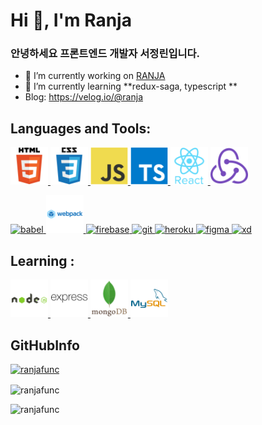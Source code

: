<h1 align="left">Hi 👋, I'm Ranja</h1>
<h3 align="left">안녕하세요 프론트엔드 개발자 서정린입니다.</h3>

- 🔭 I’m currently working on [RANJA](https://github.com/ranjafunc/RANJA)
- 🌱 I’m currently learning **redux-saga, typescript **
- Blog: https://velog.io/@ranja

## Languages and Tools:

<p align="left">
<a href="https://www.w3.org/html/" target="_blank" rel="noreferrer">
<img
    src="https://raw.githubusercontent.com/devicons/devicon/master/icons/html5/html5-original-wordmark.svg"
    alt="html5"
    width="60"
    height="60"
/>
</a>
<a href="https://www.w3schools.com/css/" target="_blank" rel="noreferrer">
<img
    src="https://raw.githubusercontent.com/devicons/devicon/master/icons/css3/css3-original-wordmark.svg"
    alt="css3"
    width="60"
    height="60"
/>
</a>
<a
href="https://developer.mozilla.org/en-US/docs/Web/JavaScript"
target="_blank"
rel="noreferrer"
>
<img
    src="https://raw.githubusercontent.com/devicons/devicon/master/icons/javascript/javascript-original.svg"
    alt="javascript"
    width="60"
    height="60"
/>
</a>
<a
href="https://www.typescriptlang.org/"
target="_blank"
rel="noreferrer"
>
<img
    src="https://raw.githubusercontent.com/devicons/devicon/master/icons/typescript/typescript-original.svg"
    alt="typescript"
    width="60"
    height="60"
/>
</a>
<a href="https://reactjs.org/" target="_blank" rel="noreferrer">
<img
    src="https://raw.githubusercontent.com/devicons/devicon/master/icons/react/react-original-wordmark.svg"
    alt="react"
    width="60"
    height="60"
/>
</a>
<a href="https://redux.js.org" target="_blank" rel="noreferrer">
<img
    src="https://raw.githubusercontent.com/devicons/devicon/master/icons/redux/redux-original.svg"
    alt="redux"
    width="60"
    height="60"
/>
</a>

</p>

<p>
<a href="https://babeljs.io/" target="_blank" rel="noreferrer">
<img
src="https://www.vectorlogo.zone/logos/babeljs/babeljs-icon.svg"
alt="babel"
width="60"
height="60"
/>
</a>
<a href="https://webpack.js.org" target="_blank" rel="noreferrer">
<img
src="https://raw.githubusercontent.com/devicons/devicon/d00d0969292a6569d45b06d3f350f463a0107b0d/icons/webpack/webpack-original-wordmark.svg"
alt="webpack"
width="60"
height="60"
/>
</a>
<a href="https://firebase.google.com/" target="_blank" rel="noreferrer">
<img
    src="https://www.vectorlogo.zone/logos/firebase/firebase-icon.svg"
    alt="firebase"
    width="60"
    height="60"
/>
</a>
<a href="https://git-scm.com/" target="_blank" rel="noreferrer">
<img
    src="https://www.vectorlogo.zone/logos/git-scm/git-scm-icon.svg"
    alt="git"
    width="60"
    height="60"
/>
</a>
<a href="https://heroku.com" target="_blank" rel="noreferrer">
<img
    src="https://www.vectorlogo.zone/logos/heroku/heroku-icon.svg"
    alt="heroku"
    width="60"
    height="60"
/>
</a>
<a href="https://www.figma.com/" target="_blank" rel="noreferrer">
<img
    src="https://www.vectorlogo.zone/logos/figma/figma-icon.svg"
    alt="figma"
    width="60"
    height="60"
/>
</a>
<a
href="https://www.adobe.com/products/xd.html"
target="_blank"
rel="noreferrer"
>
<img
    src="https://cdn.worldvectorlogo.com/logos/adobe-xd.svg"
    alt="xd"
    width="60"
    height="60"
/>
</a>
</p>

## Learning :

<a href="https://nodejs.org" target="_blank" rel="noreferrer">
<img
src="https://raw.githubusercontent.com/devicons/devicon/master/icons/nodejs/nodejs-original-wordmark.svg"
alt="nodejs"
width="60"
height="60"
/>
</a>
<a href="https://expressjs.com" target="_blank" rel="noreferrer">
<img
src="https://raw.githubusercontent.com/devicons/devicon/master/icons/express/express-original-wordmark.svg"
alt="express"
width="60"
height="60"
/>
</a>
<a href="https://www.mongodb.com/" target="_blank" rel="noreferrer">
<img
src="https://raw.githubusercontent.com/devicons/devicon/master/icons/mongodb/mongodb-original-wordmark.svg"
alt="mongodb"
width="60"
height="60"
/>
</a>
<a href="https://www.mysql.com/" target="_blank" rel="noreferrer">
<img
src="https://raw.githubusercontent.com/devicons/devicon/master/icons/mysql/mysql-original-wordmark.svg"
alt="mysql"
width="60"
height="60"
/>
</a>

## GitHubInfo

<p align="left">

<a href="https://github.com/ryo-ma/github-profile-trophy"><img
src="https://github-profile-trophy.vercel.app/?username=ranjafunc"
alt="ranjafunc"
/></a>

<img
align="center"
src="https://github-readme-stats.vercel.app/api?username=ranjafunc&show_icons=true&locale=en"
alt="ranjafunc"
/>

<p> 
<img
align="left"
src="https://github-readme-stats.vercel.app/api/top-langs?username=ranjafunc&show_icons=true&locale=en&layout=compact"
alt="ranjafunc"
/>
</p>
</p>
